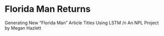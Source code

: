 # Florida Man Returns
Generating New “Florida Man” Article Titles Using LSTM /n
An NPL Project by Megan Hazlett 

